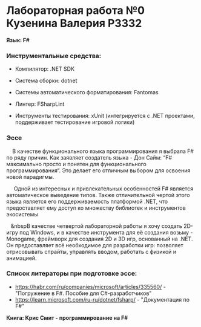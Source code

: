 # Лабораторная работа №0 Кузенина Валерия P3332
**Язык: F#**

### Инструментальные средства:

- Компилятор:  .NET SDK

- Система сборки: dotnet  

- Системы автоматического форматирования: Fantomas  

- Линтер:  FSharpLint

- Инструменты тестирования: xUnit  (интегрируется с .NET проектами, поддерживает тестирование игровой логики)


### Эссе

&nbsp;&nbsp;&nbsp;&nbsp;В качестве функционального языка программирования я выбрала F# по ряду причин. Как заявляет создатель языка - Дон Сайм: “F# максимально просто и понятен для функционального программирования“. Это делает его отличным выбором для освоения новой парадигмы.

&nbsp;&nbsp;&nbsp;&nbsp; Одной из интересных и привлекательных особенностей F# является автоматическое выведение типов. Также отличительной чертой этого языка является его поддерживаемость платформой .NET, что предоставляет ему доступ ко множеству библиотек и инструментов экосистемы

&nbsp;&nbsp;&nbsp;&nbspВ качестве четвертой лабораторной работы я хочу создать 2D-игру под Windows, и в качестве инструмента для её создания возьму -  Monogame, фреймворк для создания 2D  и 3D игр, основанный на .NET. Он  предоставляет всё необходимое для разработки игр: позволяет отрисовывать спрайты, управлять вводом, работать с физикой и анимацией. 
### Список литераторы при подготовке эссе:
- https://habr.com/ru/companies/microsoft/articles/335560/ - "Погружение в F#. Пособие для C#-разработчиков"
- https://learn.microsoft.com/ru-ru/dotnet/fsharp/ - "Документация по F#" 

**Книга: Крис Смит - программирование на F#**
